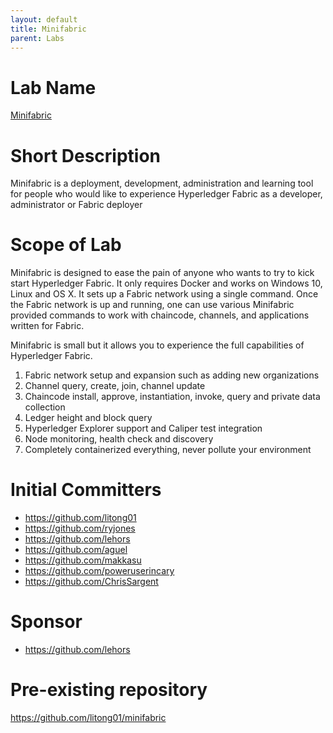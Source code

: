 ```yaml
---
layout: default
title: Minifabric
parent: Labs
---
```

# Lab Name
[Minifabric](https://github.com/hyperledger-labs/minifabric)

# Short Description
Minifabric is a deployment, development, administration and learning tool for people who
would like to experience Hyperledger Fabric as a developer, administrator or Fabric deployer

# Scope of Lab
Minifabric is designed to ease the pain of anyone who wants to try to kick start Hyperledger Fabric. It only requires Docker and works on Windows 10, Linux and OS X. It sets up a Fabric network using a single command. Once the Fabric network is up and running, one can use various Minifabric provided commands to work with chaincode, channels, and applications written for Fabric.

Minifabric is small but it allows you to experience the full capabilities of Hyperledger Fabric.

1. Fabric network setup and expansion such as adding new organizations
2. Channel query, create, join, channel update
3. Chaincode install, approve, instantiation, invoke, query and private data collection
4. Ledger height and block query
5. Hyperledger Explorer support and Caliper test integration
6. Node monitoring, health check and discovery
7. Completely containerized everything, never pollute your environment


# Initial Committers
- https://github.com/litong01
- https://github.com/ryjones
- https://github.com/lehors
- https://github.com/aguel
- https://github.com/makkasu
- https://github.com/poweruserincary
- https://github.com/ChrisSargent

# Sponsor

- https://github.com/lehors

# Pre-existing repository

https://github.com/litong01/minifabric
